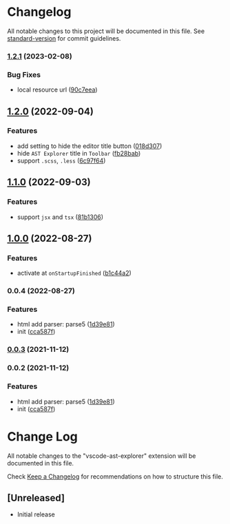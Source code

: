 # Changelog

All notable changes to this project will be documented in this file. See [standard-version](https://github.com/conventional-changelog/standard-version) for commit guidelines.

### [1.2.1](https://github.com/Arichy/vscode-ast-explorer/compare/v1.2.0...v1.2.1) (2023-02-08)


### Bug Fixes

* local resource url ([90c7eea](https://github.com/Arichy/vscode-ast-explorer/commit/90c7eeaf0353fac20d346920368d5dcd375c99bf))

## [1.2.0](https://github.com/Arichy/vscode-ast-explorer/compare/v1.1.0...v1.2.0) (2022-09-04)


### Features

* add setting to hide the editor title button ([018d307](https://github.com/Arichy/vscode-ast-explorer/commit/018d307a3b29d3336cf740a7154ecb8ee1f08083))
* hide `AST Explorer` title in `Toolbar` ([fb28bab](https://github.com/Arichy/vscode-ast-explorer/commit/fb28babb68db600c3fe607e769766fba96d46e96))
* support `.scss`, `.less` ([6c97f64](https://github.com/Arichy/vscode-ast-explorer/commit/6c97f6461d3c804252e7d35afff92a2522b6f3b4))

## [1.1.0](https://github.com/Arichy/vscode-ast-explorer/compare/v1.0.0...v1.1.0) (2022-09-03)


### Features

* support `jsx` and `tsx` ([81b1306](https://github.com/Arichy/vscode-ast-explorer/commit/81b130678105e8fead6a41f33cdda091dc22f4d9))

## [1.0.0](https://github.com/Arichy/vscode-ast-explorer/compare/v0.0.4...v1.0.0) (2022-08-27)


### Features

* activate at `onStartupFinished` ([b1c44a2](https://github.com/Arichy/vscode-ast-explorer/commit/b1c44a2804f1f3eeab0fa108384cd49d2a3017ad))

### 0.0.4 (2022-08-27)


### Features

* html add parser: parse5 ([1d39e81](https://github.com/Arichy/vscode-ast-explorer/commit/1d39e814a660cf88a89c8a9b9ae4b1a439fdc7af))
* init ([cca587f](https://github.com/Arichy/vscode-ast-explorer/commit/cca587f4ff4d3766bf9c2ba6c6bcc12141a428f2))

### [0.0.3](https://github.com/Arichy/vscode-ast-explorer/compare/v0.0.2...v0.0.3) (2021-11-12)

### 0.0.2 (2021-11-12)


### Features

* html add parser: parse5 ([1d39e81](https://github.com/Arichy/vscode-ast-explorer/commit/1d39e814a660cf88a89c8a9b9ae4b1a439fdc7af))
* init ([cca587f](https://github.com/Arichy/vscode-ast-explorer/commit/cca587f4ff4d3766bf9c2ba6c6bcc12141a428f2))

# Change Log

All notable changes to the "vscode-ast-explorer" extension will be documented in this file.

Check [Keep a Changelog](http://keepachangelog.com/) for recommendations on how to structure this file.

## [Unreleased]

- Initial release